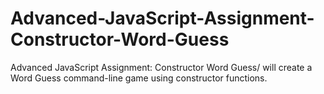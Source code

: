 # Advanced-JavaScript-Assignment-Constructor-Word-Guess
Advanced JavaScript Assignment: Constructor Word Guess/ will create a Word Guess command-line game using constructor functions. 
